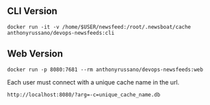 ## CLI Version

`docker run -it -v /home/$USER/newsfeed:/root/.newsboat/cache anthonyrussano/devops-newsfeeds:cli`

## Web Version

`docker run -p 8080:7681 --rm anthonyrussano/devops-newsfeeds:web`

Each user must connect with a unique cache name in the url.

`http://localhost:8080/?arg=-c=unique_cache_name.db`
